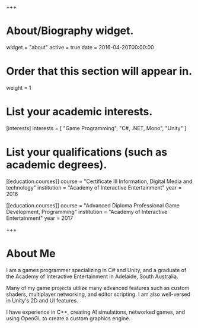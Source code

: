 +++
# About/Biography widget.
widget = "about"
active = true
date = 2016-04-20T00:00:00

# Order that this section will appear in.
weight = 1

# List your academic interests.
[interests]
  interests = [
    "Game Programming",
    "C#, .NET, Mono",
    "Unity"
  ]

# List your qualifications (such as academic degrees).
[[education.courses]]
  course = "Certificate III Information, Digital Media and technology"
  institution = "Academy of Interactive Entertainment"
  year = 2016

[[education.courses]]
  course = "Advanced Diploma Professional Game Development, Programming"
  institution = "Academy of Interactive Entertainment"
  year = 2017
 
+++

# About Me

I am a games programmer specializing in C# and Unity, and a graduate of the Academy of Interactive Entertainment in Adelaide, South Australia.

Many of my game projects utilize many advanced features such as custom shaders, multiplayer networking, and editor scripting. I am also well-versed in Unity's 2D and UI features.

I have experience in C++, creating AI simulations, networked games, and using OpenGL to create a custom graphics engine.

